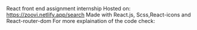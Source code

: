 React front end assignment internship
Hosted on: https://zoovi.netlify.app/search
Made with React.js, Scss,React-icons and React-router-dom
For more explaination of the code check: